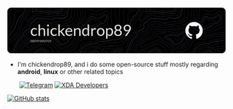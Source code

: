 <div align="center">

<!-- https://github.com/leviarista/github-profile-header-generator -->
[![Profile Banner](profile-banner-image.webp)](https://github.com/chickendrop89)

</div>

- I'm chickendrop89, and i do some open-source stuff mostly regarding **android**, **linux** or other related topics

<!-- https://shields.io/ -->
&nbsp;&nbsp;&nbsp;&nbsp;&nbsp;&nbsp;
[![Telegram](https://img.shields.io/badge/Telegram-black?style=flat&logo=telegram)](https://t.me/chickendrop89)
[![XDA Developers](https://img.shields.io/badge/XDA_Developers-black?style=flat&logo=xdadevelopers)](https://xdaforums.com/m/chickendrop89.12262335)

<!-- https://github.com/anuraghazra/github-readme-stats -->
[![GitHub stats](https://vercel-github-readme-stats-xi.vercel.app/api?username=chickendrop89&show_icons=true&disable_animations=true&hide_title=true&hide=contribs&theme=transparent&hide_border=true&text_color=e4e4e4&icon_color=ffffff&ring_color=ffffff&include_all_commits=true)](https://github.com/chickendrop89?tab=repositories)

